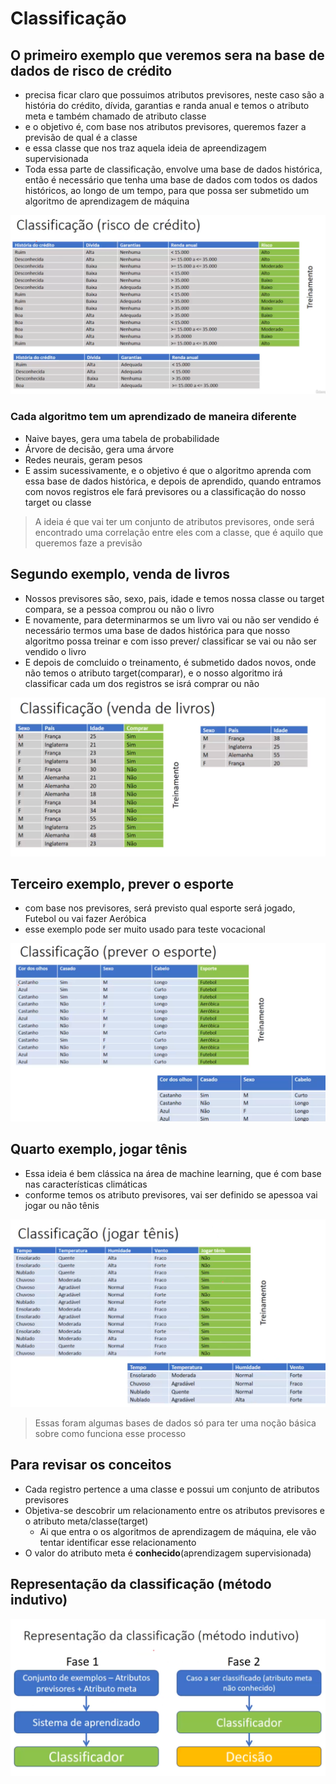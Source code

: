 # Classificação

## O primeiro exemplo que veremos sera na base de dados de risco de crédito

- precisa ficar claro que possuimos atributos previsores, neste caso são a história do crédito, dívida, garantias e randa anual e temos o atributo meta e também chamado de atributo classe
- e o objetivo é, com base nos atributos previsores, queremos fazer a previsão de qual é a classe
- e essa classe que nos traz aquela ideia de apreendizagem supervisionada
- Toda essa parte de classificação, envolve uma base de dados histórica, então é necessário que tenha uma base de dados com todos os dados históricos, ao longo de um tempo, para que possa ser submetido um algoritmo de aprendizagem de máquina

![classificação](img/classificacao2.png)

### Cada algoritmo tem um aprendizado de maneira diferente

- Naive bayes, gera uma tabela de probabilidade
- Árvore de decisão, gera uma árvore
- Redes neurais, geram pesos
- E assim sucessivamente, e o objetivo é que o algoritmo aprenda com essa base de dados histórica, e depois de aprendido, quando entramos com novos registros ele fará previsores ou a classificação do nosso target ou classe

> A ideia é que vai ter um conjunto de atributos previsores, onde será encontrado uma correlação entre eles com a classe, que é aquilo que queremos faze a previsão

## Segundo exemplo, venda de livros

- Nossos previsores são, sexo, pais, idade e temos nossa classe ou target compara, se a pessoa comprou ou não o livro
- E novamente, para determinarmos se um livro vai ou não ser vendido é necessário termos uma base de dados histórica para que nosso algoritmo possa treinar e com isso prever/ classificar se vai ou não ser vendido o livro
- E depois de comcluido o treinamento, é submetido dados novos, onde não temos o atributo target(comparar), e o nosso algoritmo irá classificar cada um dos registros se isrá comprar ou não

![venda de livros](img/vendaLivros.png)

## Terceiro exemplo, prever o esporte

- com base nos previsores, será previsto qual esporte será jogado, Futebol ou vai fazer Aeróbica
- esse exemplo pode ser muito usado para teste vocacional

![prever o esporte](img/preveEsporte.png)

## Quarto exemplo, jogar tênis

- Essa ideia é bem clássica na área de machine learning, que é com base nas características climáticas
- conforme temos os atributo previsores, vai ser definido se apessoa vai jogar ou não tênis

![joga tênis](img/jogatenis.png)

> Essas foram algumas bases de dados só para ter uma noção básica sobre como funciona esse processo

## Para revisar os conceitos

- Cada registro pertence a uma classe e possui um conjunto de atributos previsores
- Objetiva-se descobrir um relacionamento entre os atributos previsores e o atributo meta/classe(target)
  - Ai que entra o os algoritmos de aprendizagem de máquina, ele vão tentar identificar esse relacionamento
- O valor do atributo meta é **conhecido**(aprendizagem supervisionada)

## Representação da classificação (método indutivo)

![representação da classificação(método indutivo)](img/repre1.png)
